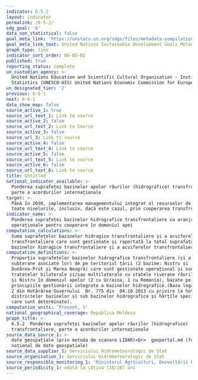 ```yaml
---
indicator: 6.5.2
layout: indicator
permalink: /6-5-2/
sdg_goal: '6'
data_non_statistical: false
goal_meta_link: 'https://unstats.un.org/sdgs/files/metadata-compilation/Metadata-Goal-6.pdf '
goal_meta_link_text: United Nations Sustainable Development Goals Metadata (PDF 4.0 MB)
graph_type: line
indicator_sort_order: 06-05-02
published: true
reporting_status: complete
un_custodian_agency: >-
  United Nations Education and Scientific Cultural Organisation - Institute for
  Statistics (UNESCO-UIS) United Nations Economic Commission for Europe (UNECE)
un_designated_tier: '2'
previous: 6-5-1
next: 6-6-1
data_show_map: false
source_active_1: true
source_url_text_1: Link to source
source_active_2: false
source_url_text_2: Link to Source
source_active_3: false
source_url_3: Link to source
source_active_4: false
source_url_text_4: Link to source
source_active_5: false
source_url_text_5: Link to source
source_active_6: false
source_url_text_6: Link to source
title: Untitled
national_indicator_available: >-
  Ponderea suprafeței bazinelor apelor râurilor (hidrografice) transfrontaliere,
  parte a acordurilor internaționale
target: >-
  Până în 2030, implementarea managementului integrat al resurselor de apă la
  toate nivelurile, inclusiv, dacă este cazul, prin cooperarea transfrontalieră
indicator_name: >-
  Ponderea suprafeței bazinelor hidrografice transfrontaliere cu aranjamente
  operaționale pentru cooperare în domeniul apei
computation_calculations: >-
  Suma suprafețelor bazinelor hidragice transfrontaliere și a acviferelor
  transfrontaliere care sunt gestionate și raportată la total suprafața
  bazinelor hidragice transfrontaliere și a acviferelor transfrontaliere
computation_definitions: >-
  Proporția suprafețelor bazinelor hidrografice transfrontaliere (și a apelor
  subterane asociate lor) de pe teritoriul țării (2 bazine: Nistru și
  Dunărea-Prut și Marea Neagră) care sunt gestionate operațional și sunt parte a
  tratatelor bilaterale și/sau multilaterale cu statele riverane râurilor Prut
  și Nistru în domeniul apelor (2 cu Ucraina, 1 cu Romania), bazate pe
  principiile gestionării integrate a bazinelor hidrografice.(Baza legală: Anexa
  2 din Hotărârea Guvernului  Nr. 775 din  04.10.2013 cu privire la hotarele
  districtelor bazinelor și sub bazinelor hidrografice și hărțile speciale în
  care sunt determinate).
computation_units: 'Procent, %'
national_geographical_coverage: Republica Moldova
graph_title: >-
  6.5.2  Ponderea suprafeței bazinelor apelor râurilor (hidrografice)
  transfrontaliere, parte a acordurilor internaționale
source_data_source_1: >-
  date geospațiale (prin metoda de scanare LIDAR)<br>  geoportal.md (fondul
  național de date geospațiale)
source_data_supplier_1: Serviciului Hidrometeorologic de Stat
source_organisation_1: Serviciului Hidrometeorologic de Stat
source_responsible_monitoring_1: 'Ministerul Agriculturi, Dezvoltării Regionale și Mediului'
source_periodicity_1: odată la câțiva (10/20) ani
---
```

